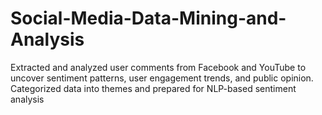 # Social-Media-Data-Mining-and-Analysis
Extracted and analyzed user comments from Facebook and YouTube to uncover sentiment patterns, user engagement trends, and public opinion. Categorized data into themes and prepared for NLP-based sentiment analysis
